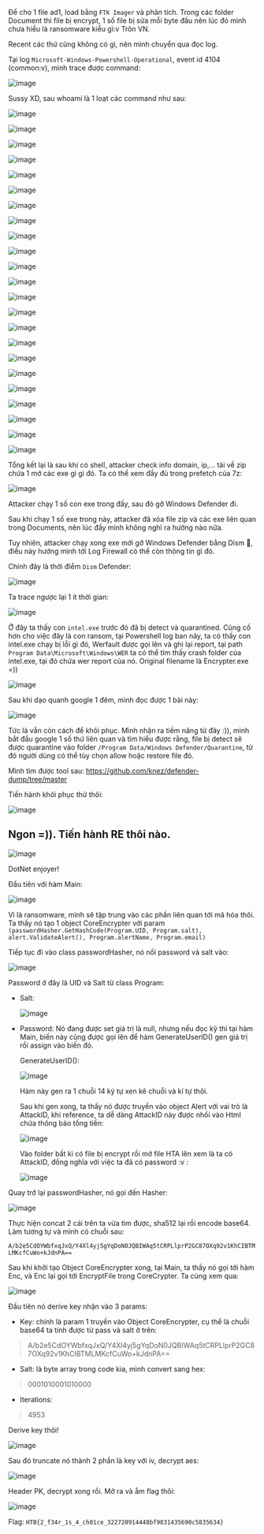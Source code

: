 Đề cho 1 file ad1, load bằng `FTK Imager` và phân tích. Trong các folder Document thì file bị encrypt, 1 số file bị sửa mỗi byte đầu nên lúc đó mình chưa hiểu là ransomware kiểu gì:v Trôn VN.

Recent các thứ cũng không có gì, nên mình chuyển qua đọc log.

Tại log `Microsoft-Windows-Powershell-Operational`, event id 4104 (common:v), mình trace được command:

![image](https://github.com/NVex0/uWU/assets/113530029/7c6bb614-9381-4ad9-bb4b-194d8523bacd)

Sussy XD, sau whoami là 1 loạt các command như sau:

![image](https://github.com/NVex0/uWU/assets/113530029/5ffac6b9-d7e6-4cb1-a38b-ec917c21c52c)

![image](https://github.com/NVex0/uWU/assets/113530029/b71e9cff-a606-4e9e-b9ce-a2faf4843ec7)

![image](https://github.com/NVex0/uWU/assets/113530029/94e42263-d393-43c2-8676-db92224d8916)

![image](https://github.com/NVex0/uWU/assets/113530029/9f4ce401-8e71-49df-bdb6-56f1a5143fe9)

![image](https://github.com/NVex0/uWU/assets/113530029/eddb2e90-820f-4ff8-b084-c118afec9a17)

![image](https://github.com/NVex0/uWU/assets/113530029/a28a9beb-b98d-4e04-a0f8-7dd0062aaf72)

![image](https://github.com/NVex0/uWU/assets/113530029/d84dd819-5cd0-409d-bee3-51ac016a1741)

![image](https://github.com/NVex0/uWU/assets/113530029/3e63ed5f-7f70-47b1-8f90-092ad5e97db8)

![image](https://github.com/NVex0/uWU/assets/113530029/c90858e5-fc9b-405b-b18a-dda93bbbbec8)

![image](https://github.com/NVex0/uWU/assets/113530029/9a0d3813-37e3-464c-bc9e-48919f25c622)

![image](https://github.com/NVex0/uWU/assets/113530029/0aeeb95d-bbb7-4678-b025-cdf4c4175d6f)

![image](https://github.com/NVex0/uWU/assets/113530029/b63d1b22-53d1-490e-a773-e3b1fabf7759)

![image](https://github.com/NVex0/uWU/assets/113530029/9ecb5bf4-5477-476e-ab65-8264449b0907)

![image](https://github.com/NVex0/uWU/assets/113530029/dd8f211a-4053-4565-abc1-7a783f42081d)

![image](https://github.com/NVex0/uWU/assets/113530029/f1b587b3-801e-4715-911c-21ea48196bfa)

![image](https://github.com/NVex0/uWU/assets/113530029/9606eae5-3bbe-4540-bae3-658bae26f6f6)

![image](https://github.com/NVex0/uWU/assets/113530029/ca3037d2-f4c5-4013-ad02-33669ea74e91)

![image](https://github.com/NVex0/uWU/assets/113530029/6397ff21-ebaf-4704-a0e1-3c38a3af4b23)

![image](https://github.com/NVex0/uWU/assets/113530029/b90cebfc-844b-47e4-828f-a192c4c6028b)

![image](https://github.com/NVex0/uWU/assets/113530029/f49b6adf-60ae-46b8-badd-22fe658ed825)

![image](https://github.com/NVex0/uWU/assets/113530029/51091f2d-325a-4285-a4af-5ea941c4d800)

![image](https://github.com/NVex0/uWU/assets/113530029/b0a1d8b0-41cd-4084-8df4-58690dd3b7c3)

![image](https://github.com/NVex0/uWU/assets/113530029/8ae53a7a-b009-4077-a74f-94f5c30f5a9f)

Tổng kết lại là sau khi có shell, attacker check info domain, ip,... tải về zip chứa 1 mớ các exe gì gì đó. Ta có thể xem đầy đủ trong prefetch của 7z:

![image](https://github.com/NVex0/uWU/assets/113530029/9566e75a-5571-4138-8195-8ee5679176f6)

Attacker chạy 1 số con exe trong đấy, sau đó gỡ Windows Defender đi.

Sau khi chạy 1 số exe trong này, attacker đã xóa file zip và các exe liên quan trong Documents, nên lúc đấy mình không nghĩ ra hướng nào nữa.

Tuy nhiên, attacker chạy xong exe mới gỡ Windows Defender bằng Dism 🐸, điều này hướng mình tới Log Firewall có thể còn thông tin gì đó.

Chính đây là thời điểm `Dism` Defender:

![image](https://github.com/NVex0/uWU/assets/113530029/d11344e8-a748-4928-a31f-87387d081a93)

Ta trace ngược lại 1 ít thời gian:

![image](https://github.com/NVex0/uWU/assets/113530029/88b7c6db-fa94-423b-99d3-9e6863e544db)

Ở đây ta thấy con `intel.exe` trước đó đã bị detect và quarantined. Củng cố hơn cho việc đây là con ransom, tại Powershell log ban nãy, ta có thấy con intel.exe chạy bị lỗi gì đó, Werfault được gọi lên và ghi lại report, tại path `Program Data\Microsoft\Windows\WER` ta có thể tìm thấy crash folder của intel.exe, tại đó chứa wer report của nó. Original filename là Encrypter.exe =))

![image](https://github.com/NVex0/uWU/assets/113530029/84edd137-26e8-4bd1-bbaa-bc70a30324ff)

Sau khi dạo quanh google 1 đêm, mình đọc được 1 bài này:

![image](https://github.com/NVex0/uWU/assets/113530029/2842fcb7-3d75-4286-bd97-e821513affaa)

Tức là vẫn còn cách để khôi phục. Mình nhận ra tiềm năng từ đây :)), mình bắt đầu google 1 số thứ liên quan và tìm hiểu được rằng, file bị detect sẽ được quarantine vào folder `/Program Data/Windows Defender/Quarantine`, từ đó người dùng có thể tùy chọn allow hoặc restore file đó.

Mình tìm được tool sau: https://github.com/knez/defender-dump/tree/master

Tiến hành khôi phục thử thôi:

![image](https://github.com/NVex0/uWU/assets/113530029/934cdec6-7459-455f-aa26-abf4c393c5bd)

Ngon =)). Tiến hành RE thôi nào.
----

![image](https://github.com/NVex0/uWU/assets/113530029/d7553592-c438-47be-8184-89d4f816c57e)

DotNet enjoyer!

Đầu tiên với hàm Main:

![image](https://github.com/NVex0/uWU/assets/113530029/ebd1c85e-0156-4aba-9f07-43e11fe31a6e)

Vì là ransomware, mình sẽ tập trung vào các phần liên quan tới mã hóa thôi. Ta thấy nó tạo 1 object CoreEncrypter với param `(passwordHasher.GetHashCode(Program.UID, Program.salt), alert.ValidateAlert(), Program.alertName, Program.email)`

Tiếp tục đi vào class passwordHasher, nó nối password và salt vào:

![image](https://github.com/NVex0/uWU/assets/113530029/e8268eb0-fe94-4dfc-9dbf-0ec8921edbb1)

Password ở đây là UID và Salt từ class Program:

+ Salt:

  ![image](https://github.com/NVex0/uWU/assets/113530029/080fc068-6bfa-4ef5-876b-0d2036ac36ff)
  
+ Password:
  Nó đang được set giá trị là null, nhưng nếu đọc kỹ thì tại hàm Main, biến này cũng được gọi lên để hàm GenerateUserID() gen giá trị rồi assign vào biến đó.

  GenerateUserID():

  ![image](https://github.com/NVex0/uWU/assets/113530029/8629b796-5dd5-4aca-9259-6be633e1886d)

  Hàm này gen ra 1 chuỗi 14 ký tự xen kẽ chuỗi và kí tự thôi.

  Sau khi gen xong, ta thấy nó được truyền vào object Alert với vai trò là AttackID, khi reference, ta dễ dàng AttackID này được nhồi vào Html chứa thông báo tống tiền:

  ![image](https://github.com/NVex0/uWU/assets/113530029/fbc28490-1961-40a6-b9db-ee417df991aa)

  Vào folder bất kì có file bị encrypt rồi mở file HTA lên xem là ta có AttackID, đồng nghĩa với việc ta đã có password :v :

  ![image](https://github.com/NVex0/uWU/assets/113530029/e8afe1ff-b208-4f6b-b902-69c28c6b2ccd)

Quay trở lại passwordHasher, nó gọi đến Hasher:

![image](https://github.com/NVex0/uWU/assets/113530029/2133da4e-28b8-4d1c-b10b-1ba89a1fc5ed)

Thực hiện concat 2 cái trên ta vừa tìm được, sha512 lại rồi encode base64. Làm tương tự và mình có chuỗi sau:

`A/b2e5CdOYWbfxqJxQ/Y4Xl4yj5gYqDoN0JQBIWAq5tCRPLlprP2GC87OXq92v1KhCIBTMLMKcfCuWo+kJdnPA==`

Sau khi khởi tạo Object CoreEncrypter xong, tại Main, ta thấy nó gọi tới hàm Enc, và Enc lại gọi tới EncryptFile trong CoreCrypter. Ta cùng xem qua:

![image](https://github.com/NVex0/uWU/assets/113530029/3b425841-fef8-4c8b-a6af-abd2166d6c7f)


Đầu tiên nó derive key nhận vào 3 params:

+ Key: chính là param 1 truyền vào Object CoreEncrypter, cụ thể là chuỗi base64 ta tính được từ pass và salt ở trên:

> A/b2e5CdOYWbfxqJxQ/Y4Xl4yj5gYqDoN0JQBIWAq5tCRPLlprP2GC87OXq92v1KhCIBTMLMKcfCuWo+kJdnPA==

+ Salt: là byte array trong code kia, mình convert sang hex:

> 0001010001010000

+ Iterations:

> 4953

Derive key thôi!

![image](https://github.com/NVex0/uWU/assets/113530029/f51b1688-900f-4cc8-a7d4-32901c69899f)

Sau đó truncate nó thành 2 phần là key với iv, decrypt aes:

![image](https://github.com/NVex0/uWU/assets/113530029/a53065e9-1d5c-415d-9b0d-4f3ec604230a)

Header PK, decrypt xong rồi. Mở ra và ẵm flag thôi:

![image](https://github.com/NVex0/uWU/assets/113530029/5f5bd532-2095-4d7b-adb2-926c5ff7f3ef)

Flag: `HTB{2_f34r_1s_4_ch01ce_322720914448bf9831435690c5835634}`



